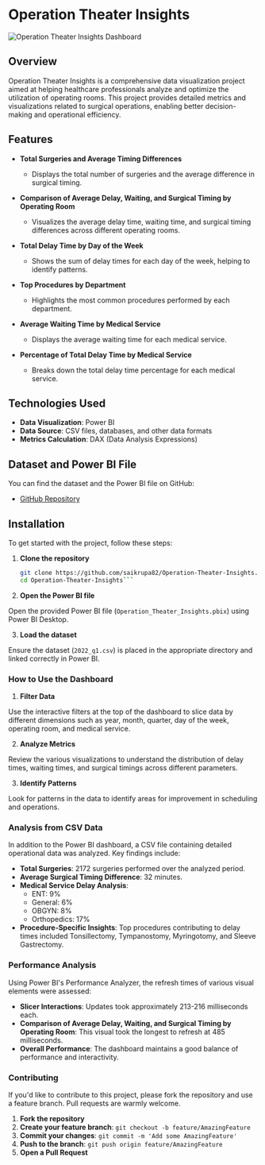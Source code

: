 # Operation Theater Insights

![Operation Theater Insights Dashboard](https://github.com/user-attachments/assets/7e73be87-3a6e-4756-a666-a265b63c8a5c)

## Overview

Operation Theater Insights is a comprehensive data visualization project aimed at helping healthcare professionals analyze and optimize the utilization of operating rooms. This project provides detailed metrics and visualizations related to surgical operations, enabling better decision-making and operational efficiency.


## Features

- **Total Surgeries and Average Timing Differences**
  - Displays the total number of surgeries and the average difference in surgical timing.

- **Comparison of Average Delay, Waiting, and Surgical Timing by Operating Room**
  - Visualizes the average delay time, waiting time, and surgical timing differences across different operating rooms.

- **Total Delay Time by Day of the Week**
  - Shows the sum of delay times for each day of the week, helping to identify patterns.

- **Top Procedures by Department**
  - Highlights the most common procedures performed by each department.

- **Average Waiting Time by Medical Service**
  - Displays the average waiting time for each medical service.

- **Percentage of Total Delay Time by Medical Service**
  - Breaks down the total delay time percentage for each medical service.

## Technologies Used

- **Data Visualization**: Power BI
- **Data Source**: CSV files, databases, and other data formats
- **Metrics Calculation**: DAX (Data Analysis Expressions)

## Dataset and Power BI File

You can find the dataset and the Power BI file on GitHub:
- [GitHub Repository](https://github.com/saikrupa82/Operation-Theater-Insights)

## Installation

To get started with the project, follow these steps:

1. **Clone the repository**
   ```bash
   git clone https://github.com/saikrupa82/Operation-Theater-Insights.git
   cd Operation-Theater-Insights```


2. **Open the Power BI file**

Open the provided Power BI file (`Operation_Theater_Insights.pbix`) using Power BI Desktop.

3. **Load the dataset**

Ensure the dataset (`2022_q1.csv`) is placed in the appropriate directory and linked correctly in Power BI.

### How to Use the Dashboard

1. **Filter Data**

Use the interactive filters at the top of the dashboard to slice data by different dimensions such as year, month, quarter, day of the week, operating room, and medical service.

2. **Analyze Metrics**

Review the various visualizations to understand the distribution of delay times, waiting times, and surgical timings across different parameters.

3. **Identify Patterns**

Look for patterns in the data to identify areas for improvement in scheduling and operations.

### Analysis from CSV Data

In addition to the Power BI dashboard, a CSV file containing detailed operational data was analyzed. Key findings include:

- **Total Surgeries**: 2172 surgeries performed over the analyzed period.
- **Average Surgical Timing Difference**: 32 minutes.
- **Medical Service Delay Analysis**: 
  - ENT: 9%
  - General: 6%
  - OBGYN: 8%
  - Orthopedics: 17%
- **Procedure-Specific Insights**: Top procedures contributing to delay times included Tonsillectomy, Tympanostomy, Myringotomy, and Sleeve Gastrectomy.

### Performance Analysis

Using Power BI's Performance Analyzer, the refresh times of various visual elements were assessed:

- **Slicer Interactions**: Updates took approximately 213-216 milliseconds each.
- **Comparison of Average Delay, Waiting, and Surgical Timing by Operating Room**: This visual took the longest to refresh at 485 milliseconds.
- **Overall Performance**: The dashboard maintains a good balance of performance and interactivity.

### Contributing

If you'd like to contribute to this project, please fork the repository and use a feature branch. Pull requests are warmly welcome.

1. **Fork the repository**
2. **Create your feature branch**: `git checkout -b feature/AmazingFeature`
3. **Commit your changes**: `git commit -m 'Add some AmazingFeature'`
4. **Push to the branch**: `git push origin feature/AmazingFeature`
5. **Open a Pull Request**
